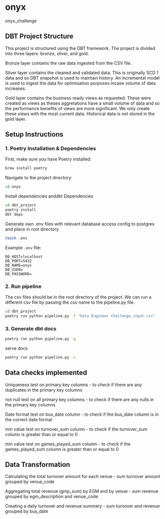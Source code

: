 # onyx
onyx_challenge

## DBT Project Structure

This project is structured using the DBT framework. The project is divided into three layers: bronze, silver, and gold.

Bronze layer contains the raw data ingested from the CSV file. 

Silver layer contains the cleaned and validated data. This is originally SCD 1 data and so DBT snapshot is used to maintain history.  An incremental model is used to ingest the data for optimisation purposes incase volume of data increases.

Gold layer contains the business ready views as requested.  These were created as views as theses aggretations have a small volume of data and so the performance benefits of views are more significant.  We only create these views with the most current data.  Historical data is not stored in the gold layer.





## Setup Instructions

### 1. Poetry Installation & Dependencies
First, make sure you have Poetry installed:
```bash
brew install poetry
```

Navigate to the project directory:
```bash
cd onyx
```
Install dependencies anddbt Dependencies
```bash
cd dbt_project
poetry install
dbt deps
```
Generate own .env files with relevant database access config to postgres and place in root directory

```bash
touch .env
```

Example `.env` file:
```env
DB_HOST=localhost
DB_PORT=5432
DB_NAME=onyx
DB_USER=
DB_PASSWORD=
```


### 2. Run pipeline

The csv files should be in the root directory of the project. We can run a different csv file by passing the csv name to the pipeline.py file.

```bash
cd dbt_project
poetry run python pipeline.py -f "Data Engineer Challenge_input.csv"
```
### 3. Generate dbt docs

```bash
poetry run python pipeline.py -g
```

serve docs

```bash
poetry run python pipeline.py -s
```

## Data checks implemented

Uniqueness test on primary key columns - to check if there are any duplicates in the primary key columns

not null test on all primary key columns - to check if there are any nulls in the primary key columns

Date format test on bus_date column - to check if the bus_date column is in the correct date format

min value test on turnover_sum column - to check if the turnover_sum column is greater than or equal to 0

min value test on games_played_sum column - to check if the games_played_sum column is greater than or equal to 0


## Data Transformation 
Calculating the total turnover amount for each venue - sum turnover amount grouped by venue_code

Aggregating total revenue (gmp_sum) by EGM and by venue - sum revenue grouped by egm_description and venue_code

Creating a daily turnover and revenue summary - sum turnover and revenue grouped by bus_date

